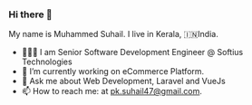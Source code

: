 ### Hi there 👋

<!--
**suhailparad/suhailparad** is a ✨ _special_ ✨ repository because its `README.md` (this file) appears on your GitHub profile.

Here are some ideas to get you started:

- 🔭 I’m currently working on ...
- 🌱 I’m currently learning ...
- 👯 I’m looking to collaborate on ...
- 🤔 I’m looking for help with ...
- 💬 Ask me about ...
- 📫 How to reach me: ...
- 😄 Pronouns: ...
- ⚡ Fun fact: ...
-->

My name is Muhammed Suhail. I live in Kerala, 🇮🇳India.

- 👨🏻‍💻 I am Senior Software Development Engineer @ Softius Technologies
- 🔭 I’m currently working on eCommerce Platform.
- 💬 Ask me about Web Development, Laravel and VueJs
- 📫 How to reach me: at pk.suhail47@gmail.com.
